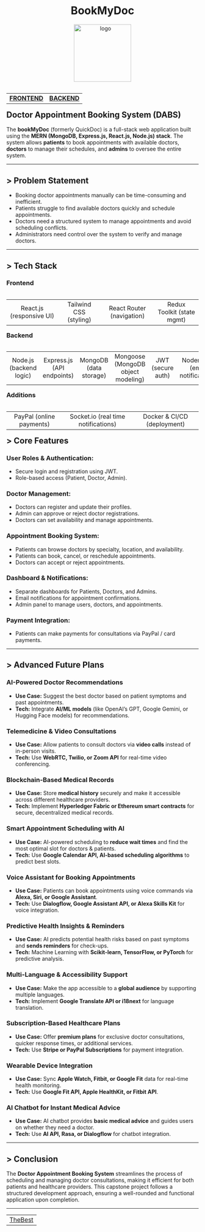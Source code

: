 
<h1 align="center">BookMyDoc</h1>
<p align="center">
  <img src="https://github.com/user-attachments/assets/5791c35a-fad2-49a4-ab2a-e1597b98f92d" alt="logo" width="150"/>
</p>

<table width="100%" align="right">
  <tr>
    <td align="left">
      <a href="https://fixmyhealth.netlify.app/"><strong>FRONTEND</strong></a>
    </td>
    <td align="right">
      <a href="https://s73-dhairya-capstone-dabs-1.onrender.com"><strong>BACKEND</strong></a>
    </td>
  </tr>
</table>


#

##  Doctor Appointment Booking System (DABS)
The **bookMyDoc** (formerly QuickDoc) is a full-stack web application built using the **MERN (MongoDB, Express.js, React.js, Node.js) stack**. The system allows **patients** to book appointments with available doctors, **doctors** to manage their schedules, and **admins** to oversee the entire system.

***

## > Problem Statement
- Booking doctor appointments manually can be time-consuming and inefficient.
- Patients struggle to find available doctors quickly and schedule appointments.
- Doctors need a structured system to manage appointments and avoid scheduling conflicts.
- Administrators need control over the system to verify and manage doctors.

***

## > Tech Stack

<h3 align="left">Frontend </h3>
<table width="100%" align="left">
  <tr>
    <td align="center">React.js (responsive UI)</td>
    <td align="center">Tailwind CSS (styling)</td>
    <td align="center">React Router (navigation)</td>
    <td align="center">Redux Toolkit (state mgmt)</td>
  </tr>
</table>

<br><br>

<h3 align="left">Backend </h3>
<table width="80%" align="left">
  <tr>
    <td align="center">Node.js (backend logic)</td>
    <td align="center">Express.js (API endpoints)</td>
    <td align="center">MongoDB (data storage)</td>
    <td align="center">Mongoose (MongoDB object modeling)</td>
    <td align="center">JWT (secure auth)</td>
    <td align="center">Nodemailer (email notifications)</td>
  </tr>
</table>

<br><br><br>

<h3 align="left">Additions</h3>
<table width="100%" align="left">
  <tr>
    <td align="center">PayPal (online payments)</td>
    <td align="center">Socket.io (real time notifications)</td>
    <td align="center">Docker & CI/CD (deployment)</td>
  </tr>
</table>

<br><br>

***

## > Core Features
### **User Roles & Authentication:**
- Secure login and registration using JWT.
- Role-based access (Patient, Doctor, Admin).

### **Doctor Management:**
- Doctors can register and update their profiles.
- Admin can approve or reject doctor registrations.
- Doctors can set availability and manage appointments.

### **Appointment Booking System:**
- Patients can browse doctors by specialty, location, and availability.
- Patients can book, cancel, or reschedule appointments.
- Doctors can accept or reject appointments.

### **Dashboard & Notifications:**
- Separate dashboards for Patients, Doctors, and Admins.
- Email notifications for appointment confirmations.
- Admin panel to manage users, doctors, and appointments.

### **Payment Integration:**
- Patients can make payments for consultations via PayPal / card payments.

***

## > **Advanced Future Plans**  

### **AI-Powered Doctor Recommendations**  
- **Use Case:** Suggest the best doctor based on patient symptoms and past appointments.  
- **Tech:** Integrate **AI/ML models** (like OpenAI’s GPT, Google Gemini, or Hugging Face models) for recommendations.  

### **Telemedicine & Video Consultations**  
- **Use Case:** Allow patients to consult doctors via **video calls** instead of in-person visits.  
- **Tech:** Use **WebRTC, Twilio, or Zoom API** for real-time video conferencing.  

### **Blockchain-Based Medical Records**  
- **Use Case:** Store **medical history** securely and make it accessible across different healthcare providers.  
- **Tech:** Implement **Hyperledger Fabric or Ethereum smart contracts** for secure, decentralized medical records.  

### **Smart Appointment Scheduling with AI**  
- **Use Case:** AI-powered scheduling to **reduce wait times** and find the most optimal slot for doctors & patients.  
- **Tech:** Use **Google Calendar API, AI-based scheduling algorithms** to predict best slots.  

### **Voice Assistant for Booking Appointments**  
- **Use Case:** Patients can book appointments using voice commands via **Alexa, Siri, or Google Assistant**.  
- **Tech:** Use **Dialogflow, Google Assistant API, or Alexa Skills Kit** for voice integration.  

### **Predictive Health Insights & Reminders**  
- **Use Case:** AI predicts potential health risks based on past symptoms and **sends reminders** for check-ups.  
- **Tech:** Machine Learning with **Scikit-learn, TensorFlow, or PyTorch** for predictive analysis.  

### **Multi-Language & Accessibility Support**  
- **Use Case:** Make the app accessible to a **global audience** by supporting multiple languages.  
- **Tech:** Implement **Google Translate API or i18next** for language translation.  

### **Subscription-Based Healthcare Plans**  
- **Use Case:** Offer **premium plans** for exclusive doctor consultations, quicker response times, or additional services.  
- **Tech:** Use **Stripe or PayPal Subscriptions** for payment integration.  

### **Wearable Device Integration**  
- **Use Case:** Sync **Apple Watch, Fitbit, or Google Fit** data for real-time health monitoring.  
- **Tech:** Use **Google Fit API, Apple HealthKit, or Fitbit API**.  

### **AI Chatbot for Instant Medical Advice**  
- **Use Case:** AI chatbot provides **basic medical advice** and guides users on whether they need a doctor.  
- **Tech:** Use **AI API, Rasa, or Dialogflow** for chatbot integration.  

***

## > Conclusion
The **Doctor Appointment Booking System** streamlines the process of scheduling and managing doctor consultations, making it efficient for both patients and healthcare providers. This capstone project follows a structured development approach, ensuring a well-rounded and functional application upon completion. 

***


<table width="150%" align="center">
  <tr>
    <td align="center">
      <a href="https://github.com/dhairyasquad73" target="_blank"> TheBest </a>
    </td>
  </tr>
</table>
